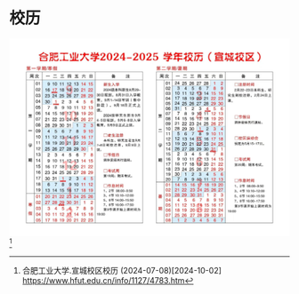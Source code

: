 # 校历

![2024](./media/calendar.jpg)[^1]

[^1]: 合肥工业大学.宣城校区校历 (2024-07-08)\[2024-10-02]  
<https://www.hfut.edu.cn/info/1127/4783.htm>
